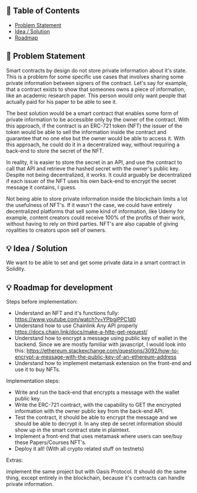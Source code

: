 <!-- <p align="center">
  <a href="" rel="noopener">
 <img src="https://i.imgur.com/AZ2iWek.png" alt="Project logo"></a>
</p>
<h3 align="center">Project Title</h3>

<div align="center">

[![Hackathon](https://img.shields.io/badge/hackathon-name-orange.svg)](http://hackathon.url.com)
[![Status](https://img.shields.io/badge/status-active-success.svg)]()
[![GitHub Issues](https://img.shields.io/github/issues/kylelobo/The-Documentation-Compendium.svg)](https://github.com/kylelobo/The-Documentation-Compendium/issues)
[![GitHub Pull Requests](https://img.shields.io/github/issues-pr/kylelobo/The-Documentation-Compendium.svg)](https://github.com/kylelobo/The-Documentation-Compendium/pulls)
[![License](https://img.shields.io/badge/license-MIT-blue.svg)](LICENSE.md)

</div>

---

<p align="center"> Few lines describing your project.
    <br> 
</p> -->

## 📝 Table of Contents

- [Problem Statement](#problem_statement)
- [Idea / Solution](#idea)
- [Roadmap](#roadmap)

<!-- - [Dependencies / Limitations](#limitations)
- [Future Scope](#future_scope)
- [Setting up a local environment](#getting_started)
- [Usage](#usage)
- [Technology Stack](#tech_stack)
- [Contributing](../CONTRIBUTING.md)
- [Authors](#authors)
- [Acknowledgments](#acknowledgments) -->

## 🧐 Problem Statement <a name = "problem_statement"></a>

Smart contracts by design do not store private information about it's state. This is a problem for some specific use cases that
involves sharing some private information between signers of the contract. Let's say for example, that a contract exists to 
show that someones owns a piece of information, like an academic research paper. This person would only want people that actually
paid for his paper to be able to see it.

The best solution would be a smart contract that enables some form of private information to be accessible only by the owner of the
contract. With this approach, if the contract is an ERC-721 token (NFT) the issuer of the token would be able to sell the information
inside the contract and guarantee that no one else but the owner would be able to access it. With this approach, he could do it
in a decentralized way, without requiring a back-end to store the secret of the NFT.

In reality, it is easier to store the secret in an API, and use the contract to call that API and retrieve the hashed secret with the
owner's public key. Despite not being decentralized, it works. It could arguably be decentralized if each issuer of the NFT uses his own back-end to encrypt the secret message it contains, I guess.

Not being able to store private information inside the blockchain limits a lot the usefulness of NFT's. If it wasn't the case, we could
have entirely decentralized platforms that sell some kind of information, like Udemy for example, content creators could receive 100%
of the profits of their work, without having to rely on third parties. NFT's are also capable of giving royalities to creators upon sell
of owners. 

<!-- 
- IDEAL: This section is used to describe the desired or “to be” state of the process or product. At large, this section
  should illustrate what the expected environment would look like once the solution is implemented.
- REALITY: This section is used to describe the current or “as is” state of the process or product.
- CONSEQUENCES: This section is used to describe the impacts on the business if the problem is not fixed or improved upon.
  This includes costs associated with loss of money, time, productivity, competitive advantage, and so forth. -->

<!-- Following this format will result in a workable document that can be used to understand the problem and elicit
requirements that will lead to a winning solution. -->

## 💡 Idea / Solution <a name = "idea"></a>

We want to be able to set and get some private data in a smart contract in Solidity.

## 💡 Roadmap for development  <a name = "roadmap"></a>


Steps before implementation:

- Understand an NFT and it's functions fully: https://www.youtube.com/watch?v=YPbgjPPC1d0 
- Understand how to use Chainlink Any API properly https://docs.chain.link/docs/make-a-http-get-request/
- Understand how to encrypt a message using public key of wallet in the backend. Since we are mostly familiar with javascript,
I would look into this: https://ethereum.stackexchange.com/questions/3092/how-to-encrypt-a-message-with-the-public-key-of-an-ethereum-address
- Understand how to implement metamask extension on the front-end and use it to buy NFTs.

Implementation steps: 

- Write and run the back-end that encrypts a message with the wallet public key.
- Write the ERC-721 contract, with the capability to GET the encrypted information with the owner public key from the back-end API.
- Test the contract, it should be able to encrypt the message and we should be able to decrypt it. In any step de secret information should
show up in the smart contract state in plaintext.
- Implement a front-end that uses metamask where users can see/buy these Papers/Courses NFT's.  
- Deploy it all! (With all crypto related stuff on testnets)


Extras:

implement the same project but with Oasis Protocol. It should do the same thing, except entirely in the blockchain, because it's contracts can handle private information.




<!-- ## ⛓️ Dependencies / Limitations <a name = "limitations"></a>

- What are the dependencies of your project?
- Describe each limitation in detailed but concise terms
- Explain why each limitation exists
- Provide the reasons why each limitation could not be overcome using the method(s) chosen to acquire.
- Assess the impact of each limitation in relation to the overall findings and conclusions of your project, and if
  appropriate, describe how these limitations could point to the need for further research.

## 🚀 Future Scope <a name = "future_scope"></a>

Write about what you could not develop during the course of the Hackathon; and about what your project can achieve
in the future.

## 🏁 Getting Started <a name = "getting_started"></a>

These instructions will get you a copy of the project up and running on your local machine for development
and testing purposes. See [deployment](#deployment) for notes on how to deploy the project on a live system.

### Prerequisites

What things you need to install the software and how to install them.

```
Give examples
```

### Installing

A step by step series of examples that tell you how to get a development env running.

Say what the step will be

```
Give the example
```

And repeat

```
until finished
```

## 🎈 Usage <a name="usage"></a>

Add notes about how to use the system.

## ⛏️ Built With <a name = "tech_stack"></a>

- [MongoDB](https://www.mongodb.com/) - Database
- [Express](https://expressjs.com/) - Server Framework
- [VueJs](https://vuejs.org/) - Web Framework
- [NodeJs](https://nodejs.org/en/) - Server Environment

## ✍️ Authors <a name = "authors"></a>

- [@kylelobo](https://github.com/kylelobo) - Idea & Initial work

See also the list of [contributors](https://github.com/kylelobo/The-Documentation-Compendium/contributors)
who participated in this project.

## 🎉 Acknowledgments <a name = "acknowledgments"></a>

- Hat tip to anyone whose code was used
- Inspiration
- References -->
